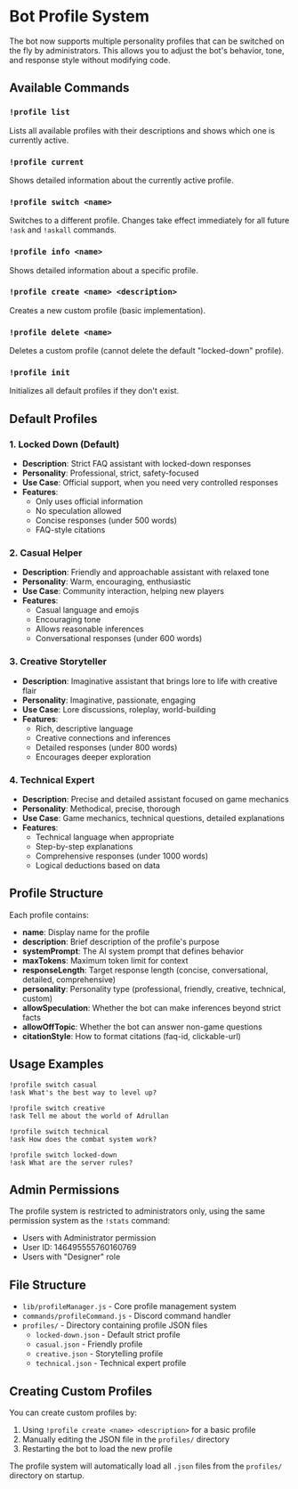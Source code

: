 # Bot Profile System

The bot now supports multiple personality profiles that can be switched on the fly by administrators. This allows you to adjust the bot's behavior, tone, and response style without modifying code.

## Available Commands

### `!profile list`
Lists all available profiles with their descriptions and shows which one is currently active.

### `!profile current`
Shows detailed information about the currently active profile.

### `!profile switch <name>`
Switches to a different profile. Changes take effect immediately for all future `!ask` and `!askall` commands.

### `!profile info <name>`
Shows detailed information about a specific profile.

### `!profile create <name> <description>`
Creates a new custom profile (basic implementation).

### `!profile delete <name>`
Deletes a custom profile (cannot delete the default "locked-down" profile).

### `!profile init`
Initializes all default profiles if they don't exist.

## Default Profiles

### 1. **Locked Down** (Default)
- **Description**: Strict FAQ assistant with locked-down responses
- **Personality**: Professional, strict, safety-focused
- **Use Case**: Official support, when you need very controlled responses
- **Features**: 
  - Only uses official information
  - No speculation allowed
  - Concise responses (under 500 words)
  - FAQ-style citations

### 2. **Casual Helper**
- **Description**: Friendly and approachable assistant with relaxed tone
- **Personality**: Warm, encouraging, enthusiastic
- **Use Case**: Community interaction, helping new players
- **Features**:
  - Casual language and emojis
  - Encouraging tone
  - Allows reasonable inferences
  - Conversational responses (under 600 words)

### 3. **Creative Storyteller**
- **Description**: Imaginative assistant that brings lore to life with creative flair
- **Personality**: Imaginative, passionate, engaging
- **Use Case**: Lore discussions, roleplay, world-building
- **Features**:
  - Rich, descriptive language
  - Creative connections and inferences
  - Detailed responses (under 800 words)
  - Encourages deeper exploration

### 4. **Technical Expert**
- **Description**: Precise and detailed assistant focused on game mechanics
- **Personality**: Methodical, precise, thorough
- **Use Case**: Game mechanics, technical questions, detailed explanations
- **Features**:
  - Technical language when appropriate
  - Step-by-step explanations
  - Comprehensive responses (under 1000 words)
  - Logical deductions based on data

## Profile Structure

Each profile contains:
- **name**: Display name for the profile
- **description**: Brief description of the profile's purpose
- **systemPrompt**: The AI system prompt that defines behavior
- **maxTokens**: Maximum token limit for context
- **responseLength**: Target response length (concise, conversational, detailed, comprehensive)
- **personality**: Personality type (professional, friendly, creative, technical, custom)
- **allowSpeculation**: Whether the bot can make inferences beyond strict facts
- **allowOffTopic**: Whether the bot can answer non-game questions
- **citationStyle**: How to format citations (faq-id, clickable-url)

## Usage Examples

```
!profile switch casual
!ask What's the best way to level up?

!profile switch creative
!ask Tell me about the world of Adrullan

!profile switch technical
!ask How does the combat system work?

!profile switch locked-down
!ask What are the server rules?
```

## Admin Permissions

The profile system is restricted to administrators only, using the same permission system as the `!stats` command:
- Users with Administrator permission
- User ID: 146495555760160769
- Users with "Designer" role

## File Structure

- `lib/profileManager.js` - Core profile management system
- `commands/profileCommand.js` - Discord command handler
- `profiles/` - Directory containing profile JSON files
  - `locked-down.json` - Default strict profile
  - `casual.json` - Friendly profile
  - `creative.json` - Storytelling profile
  - `technical.json` - Technical expert profile

## Creating Custom Profiles

You can create custom profiles by:
1. Using `!profile create <name> <description>` for a basic profile
2. Manually editing the JSON file in the `profiles/` directory
3. Restarting the bot to load the new profile

The profile system will automatically load all `.json` files from the `profiles/` directory on startup.

